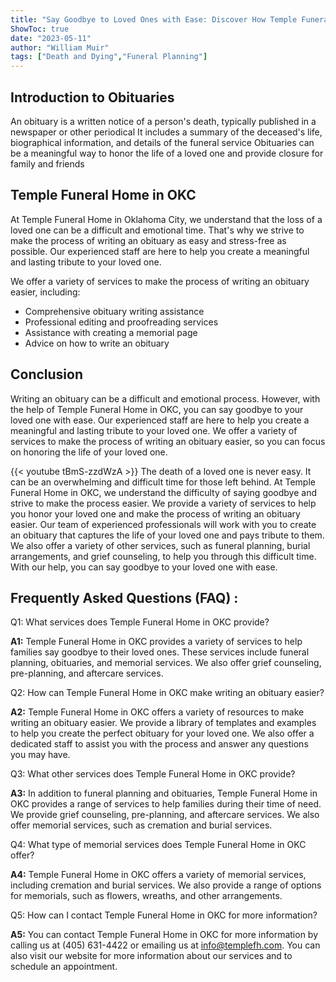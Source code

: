 ```yaml
---
title: "Say Goodbye to Loved Ones with Ease: Discover How Temple Funeral Home in OKC Makes Obituaries Easier"
ShowToc: true 
date: "2023-05-11"
author: "William Muir" 
tags: ["Death and Dying","Funeral Planning"]
---
```

## Introduction to Obituaries 

An obituary is a written notice of a person's death, typically published in a newspaper or other periodical It includes a summary of the deceased's life, biographical information, and details of the funeral service Obituaries can be a meaningful way to honor the life of a loved one and provide closure for family and friends

## Temple Funeral Home in OKC

At Temple Funeral Home in Oklahoma City, we understand that the loss of a loved one can be a difficult and emotional time. That's why we strive to make the process of writing an obituary as easy and stress-free as possible. Our experienced staff are here to help you create a meaningful and lasting tribute to your loved one. 

We offer a variety of services to make the process of writing an obituary easier, including: 

* Comprehensive obituary writing assistance 
* Professional editing and proofreading services 
* Assistance with creating a memorial page 
* Advice on how to write an obituary 

## Conclusion 

Writing an obituary can be a difficult and emotional process. However, with the help of Temple Funeral Home in OKC, you can say goodbye to your loved one with ease. Our experienced staff are here to help you create a meaningful and lasting tribute to your loved one. We offer a variety of services to make the process of writing an obituary easier, so you can focus on honoring the life of your loved one.

{{< youtube tBmS-zzdWzA >}} 
The death of a loved one is never easy. It can be an overwhelming and difficult time for those left behind. At Temple Funeral Home in OKC, we understand the difficulty of saying goodbye and strive to make the process easier. We provide a variety of services to help you honor your loved one and make the process of writing an obituary easier. Our team of experienced professionals will work with you to create an obituary that captures the life of your loved one and pays tribute to them. We also offer a variety of other services, such as funeral planning, burial arrangements, and grief counseling, to help you through this difficult time. With our help, you can say goodbye to your loved one with ease.

## Frequently Asked Questions (FAQ) :
Q1: What services does Temple Funeral Home in OKC provide?

**A1:** Temple Funeral Home in OKC provides a variety of services to help families say goodbye to their loved ones. These services include funeral planning, obituaries, and memorial services. We also offer grief counseling, pre-planning, and aftercare services.

Q2: How can Temple Funeral Home in OKC make writing an obituary easier?

**A2:** Temple Funeral Home in OKC offers a variety of resources to make writing an obituary easier. We provide a library of templates and examples to help you create the perfect obituary for your loved one. We also offer a dedicated staff to assist you with the process and answer any questions you may have.

Q3: What other services does Temple Funeral Home in OKC provide?

**A3:** In addition to funeral planning and obituaries, Temple Funeral Home in OKC provides a range of services to help families during their time of need. We provide grief counseling, pre-planning, and aftercare services. We also offer memorial services, such as cremation and burial services.

Q4: What type of memorial services does Temple Funeral Home in OKC offer?

**A4:** Temple Funeral Home in OKC offers a variety of memorial services, including cremation and burial services. We also provide a range of options for memorials, such as flowers, wreaths, and other arrangements.

Q5: How can I contact Temple Funeral Home in OKC for more information?

**A5:** You can contact Temple Funeral Home in OKC for more information by calling us at (405) 631-4422 or emailing us at info@templefh.com. You can also visit our website for more information about our services and to schedule an appointment.



